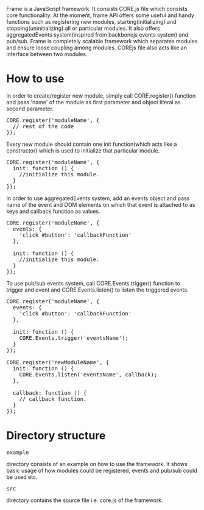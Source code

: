 Frame is a JavaScript framework. It consists CORE.js file which consists core functionality. At the moment, frame API offers some useful and handy functions such as registering new modules, starting(initializing) and stopping(uninitializing) all or particular modules. It also offers aggregatedEvents system(inspired from backbonejs events system) and pub/sub. Frame is completely scalable framework which separates modules and ensure loose coupling among modules. COREjs file also acts like an interface between two modules.
<h1>How to use</h1>
In order to create/register new module, simply call CORE.register() function and pass 'name' of the module as first parameter and object literal as second parameter.

<pre>
CORE.register('moduleName', {
  // rest of the code
});
</pre>

Every new module should contain one init function(which acts like a constructor) which is used to initialize that particular module.

<pre>
CORE.register('moduleName', {
  init: function () {
    //initialize this module.
  }
});
</pre>

In order to use aggregatedEvents system, add an events object and pass name of the event and DOM elements on which that event is attached to as keys and callback function as values.

<pre>
CORE.register('moduleName', {
  events: {
    'click #button': 'callbackFunction'
  },
  
  init: function () {
    //initialize this module.
  }
});
</pre>

To use pub/sub events system, call CORE.Events.trigger() function to trigger and event and CORE.Events.listen() to listen the triggered events.

<pre>
CORE.register('moduleName', {
  events: {
    'click #button': 'callbackFunction'
  },
  
  init: function () {
    CORE.Events.trigger('eventsName');
  }
});

CORE.register('newModuleName', {
  init: function () {
    CORE.Events.listen('eventsName', callback);
  },
  
  callback: function () {
    // callback function.
  }
});
</pre>
<h1>Directory structure</h1>
<pre>example</pre> directory consists of an example on how to use the framework. It shows basic usage of how modules could be registered, events and pub/sub could be used etc.
<pre>src</pre> directory contains the source file i.e. core.js of the framework.
